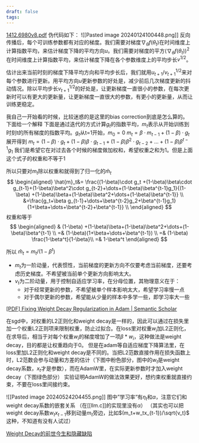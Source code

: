 ```yaml
---
draft: false
tags:
---
```

[1412.6980v8.pdf](https://arxiv.org/pdf/1412.6980v8.pdf)
伪代码如下：
![[Pasted image 20240124100448.png]]
反向传播后，每个可训练参数都有对应的梯度。我们需要对梯度$\nabla_\theta f(\theta_t)$在时间维度上计算指数平均，来估计梯度下降的平均方向$u$。我们需要对梯度的平方$(\nabla_\theta f(\theta_t))^2$在时间维度上计算指数平均，来估计梯度下降在各个参数维度上的平均步长$v^{1/2}$。

估计出来当前时刻的梯度下降平均方向和平均步长后，我们就用$u_{t+1}/v_{t+1}^{1/2}$来对每个参数进行更新。用平均方向$u$更新参数的好处是，减少前后几次梯度更新的抖动情况。除以平均步长$v_{t+1}^{1/2}$的好处是，让更新梯度一直很小的参数，在每次更新时可以有更大的更新量，让更新梯度一直很大的参数，有更小的更新量，从而让训练更稳定。

我自己一开始看的时候，比较迷惑的是这里的bias correction到底是怎么算的。下面给一个解释
下面是通过迭代的方式计算$g_t$的指数平均，$m_t$表示从开始训练到时刻t的所有梯度的指数平均。$g_t$从t=1开始，$m_0=0$
$m_t=\beta\cdot m_{t-1}+(1-\beta)\cdot g_t$
展开得到
$m_t=(1-\beta)\cdot g_t +(1-\beta)\beta\cdot g_{t-1}+(1-\beta)\beta^2\cdot g_{t-2}+\dots+(1-\beta)\beta^{t-1}g_1$
我们是希望它在对过去各个时候的梯度做加权和，希望权重之和为1。但是上面这个式子的权重和不等于1

所以只要对$m_t$除以权重和就得到了归一化的$\hat m_t$
$$
\begin{aligned}
\hat{m}_t&= \frac{(1-\beta)\cdot g_t +(1-\beta)\beta\cdot g_{t-1}+(1-\beta)\beta^2\cdot g_{t-2}+\dots+(1-\beta)\beta^{t-1}g_1}{(1-\beta) +(1-\beta)\beta+(1-\beta)\beta^2+\dots+(1-\beta)\beta^{t-1}} \\
&=\frac{g_t+\beta g_{t-1}+\dots+\beta^{t-2}g_2+\beta^{t-1}g_1}{1+\beta+\dots+\beta^{t-2}+\beta^{t-1}} \\
\end{aligned}
$$
权重和等于
$$
\begin{aligned}
& (1-\beta) +(1-\beta)\beta+(1-\beta)\beta^2+\dots+(1-\beta)\beta^{t-1} \\
=& (1-\beta)(1+\beta+\dots+\beta^{t-1}) \\
=& (1-\beta) \frac{1-\beta^t}{1-\beta}\\
=& 1-\beta^t
\end{aligned}
$$

所以 $\hat m_t = m_t / (1-\beta^t)$


- $m_t$为一阶动量，代表惯性，当前梯度的更新方向不仅要考虑当前梯度，还要考虑历史梯度。不希望被当前单个更新方向影响太大。
- $v_t$为二阶动量，用于控制自适应学习率，在分母位置，其物理意义在于：
	- 对于经常更新的参数，不希望被单个样本影响太大，希望学习率慢一点
	- 对于偶尔更新的参数，希望能从少量的样本中多学一些，即学习率大一些


[\[PDF\] Fixing Weight Decay Regularization in Adam | Semantic Scholar](https://www.semanticscholar.org/paper/Fixing-Weight-Decay-Regularization-in-Adam-Loshchilov-Hutter/45dfef0cc1ed96558c1c650432ce39d6a1050b6a)

在sgd中，对权重的L2正则化和weight decay是一样的，因此可以通过在损失里加一个权重L2正则项来限制权重，防止过拟合。在loss里对权重$w_i$加L2正则化，在求导后，相当于对每个权重$w_i$的梯度增加了一项$\beta*w_i$，这种做法是weight decay，目的都是让权重趋向于0。
但是在adam等自适应梯度下降算法里，在loss里加L2正则化和weight decay是不同的。当把L2范数直接作用在损失函数上时，L2范数会参与动量和方差的估计（下图中粉色部分，图中的$w_t$是weight decay系数，$x_t$才是参数），而在AdamW里，在实际更新参数时才加入weight decay（下图绿色部分）
实验证明AdamW的做法效果更好，想约束权重就直接约束，不要在loss里间接约束。

![[Pasted image 20240524204455.png]]
图中”学习率“有$\eta_t$和$\alpha$，注意它们和weight decay系数的嵌套关系
（在[[llm.c]]的实现里没有$\alpha$）
（其实也可以把weight decay系数$w_tx_{t-1}$移到动量$m_t$旁边，比如$(m_t+w_tx_{t-1})/\sqrt{v_t}$ 这种，不知道有没有人试过）


[Weight Decay的前世今生和隐藏缺陷](https://zhuanlan.zhihu.com/p/672650395)


